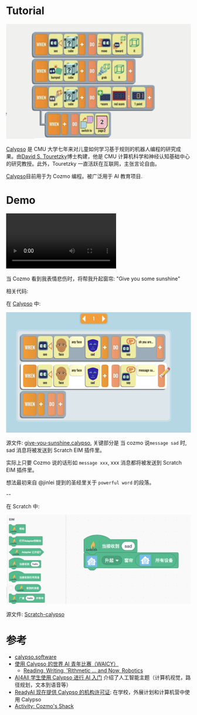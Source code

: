 # Tutorial

![](/img/5e2d27904616c6f685c439d933fa2ced.png)

[Calypso](https://calypso.software/) 是 CMU 大学七年来对儿童如何学习基于规则的机器人编程的研究成果。由[David S. Touretzky](https://en.wikipedia.org/wiki/David_S._Touretzky)博士构建，他是 CMU 计算机科学和神经认知基础中心的研究教授。此外，Touretzky 一直活跃在互联网，主张言论自由。

[Calypso](https://calypso.software/)目前用于为 Cozmo 编程。被广泛用于 AI 教育项目.

<!--
# 插件说明

-   使用方式: 到[插件市场](/extension_guide/extension_market/)下载插件, 搜索 **mqtt**
-   插件类型: [Adapter Extension](/dev_guide/helloworld/)
-   插件源码: [extension_calypso.py](https://github.com/CodeLabClub/codelab_adapter_extensions/blob/master/extensions_v3/extension_calypso.py)
-->

# Demo

<video src="/video/1588994952631075.mp4" controls="controls"></video>

当 Cozmo 看到我表情悲伤时，将帮我升起窗帘: "Give you some sunshine"

相关代码:

在 [Calypso](https://calypso.software/) 中:

![](/img/7f624134740a9c3db0aa2b42bcc8af2b.png)

源文件: [give-you-sunshine.calypso](/sb3/give-you-sunshine.calypso), 关键部分是 当 cozmo 说`message sad` 时, sad 消息将被发送到 Scratch EIM 插件里。

实际上只要 Cozmo 说的话形如 `message xxx`, xxx 消息都将被发送到 Scratch EIM 插件里。

想法最初来自 @jinlei 提到的圣经里关于 `powerful word` 的段落。

--

在 Scratch 中:

![](/img/09f4119ebb7e35375af5075a0138ef82.png)

源文件: [Scratch-calypso](https://scratch-beta.codelab.club?sb3url=https://adapter.codelab.club/sb3/Scratch-calypso_new.sb3)

# 参考

-   [calypso.software](https://calypso.software/)
-   [使用 Calypso 的世界 AI 青年比赛（WAICY）](https://calypso.software/blogs/news/world-ai-competition-for-youth-waicy-using-calypso)
    -   [Reading, Writing, 'Rithmetic ... and Now, Robotics](https://www.cmu.edu/news/stories/archives/2018/august/youth-ai-competition.html)
-   [AI4All 学生使用 Calypso 进行 AI 入门](https://calypso.software/blogs/news/ai4all-students-get-hands-on-intro-to-ai-using-calypso) 介绍了人工智能主题（计算机视觉，路径规划，文本到语音等）
-   [ReadyAI 现在提供 Calypso 的机构许可证](https://calypso.software/blogs/news/readyai-is-now-facilitating-institutional-licensing-of-calypso): 在学校，外展计划和计算机营中使用 Calypso
-   [Activity: Cozmo's Shack](https://www.cs.cmu.edu/~dst/Calypso/Curriculum/NewBrighton/Shack/)
